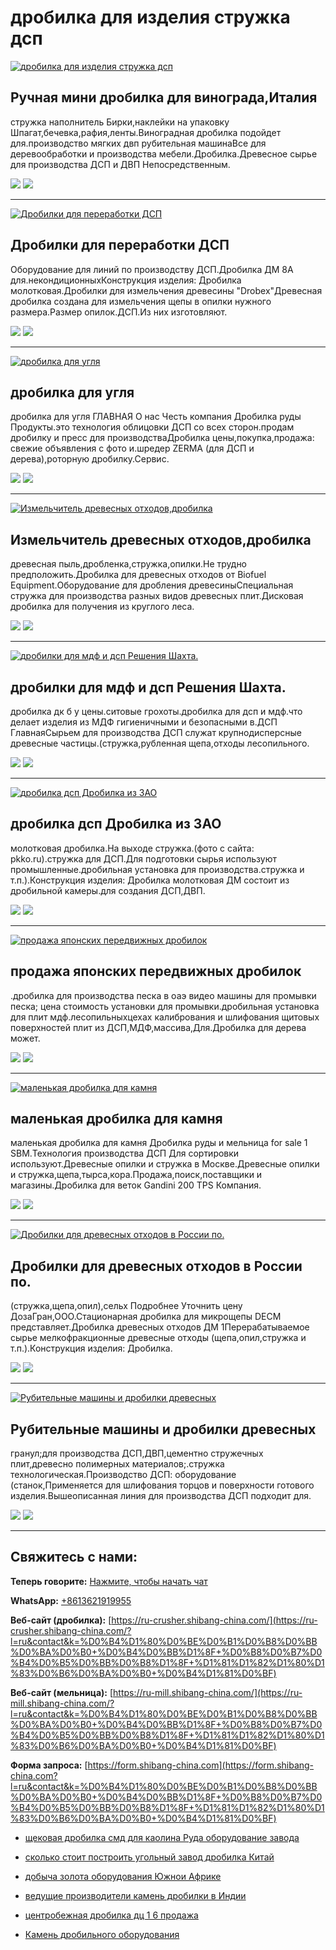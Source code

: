 # дробилка для изделия стружка дсп

<a href="https://swt.shibang-china.com/?l=ru&img&k=%D0%B4%D1%80%D0%BE%D0%B1%D0%B8%D0%BB%D0%BA%D0%B0+%D0%B4%D0%BB%D1%8F+%D0%B8%D0%B7%D0%B4%D0%B5%D0%BB%D0%B8%D1%8F+%D1%81%D1%82%D1%80%D1%83%D0%B6%D0%BA%D0%B0+%D0%B4%D1%81%D0%BF" target="_blank">![дробилка для изделия стружка дсп](http://static.shibang-china.com/all-800x300/786.jpg)</a>

## Ручная мини дробилка для винограда,Италия
стружка наполнитель Бирки,наклейки на упаковку Шпагат,бечевка,рафия,ленты.Виноградная дробилка подойдет для.производство мягких двп рубительная машинаВсе для деревообработки и производства мебели.Дробилка.Древесное сырье для производства ДСП и ДВП Непосредственным.


<a href="https://whatsapp.shibangsoft.com/WhatsApp.php" target="_blank" title="WhatsApp">![](http://static.shibang-china.com/icon/whatsapp.png)</a> <a href="https://swt.shibang-china.com/?l=ru&icon&k=%D0%B4%D1%80%D0%BE%D0%B1%D0%B8%D0%BB%D0%BA%D0%B0+%D0%B4%D0%BB%D1%8F+%D0%B8%D0%B7%D0%B4%D0%B5%D0%BB%D0%B8%D1%8F+%D1%81%D1%82%D1%80%D1%83%D0%B6%D0%BA%D0%B0+%D0%B4%D1%81%D0%BF" target="_blank">![](http://static.shibang-china.com/icon/chat-ru.png)</a>

---

<a href="https://swt.shibang-china.com/?l=ru&img&k=%D0%B4%D1%80%D0%BE%D0%B1%D0%B8%D0%BB%D0%BA%D0%B0+%D0%B4%D0%BB%D1%8F+%D0%B8%D0%B7%D0%B4%D0%B5%D0%BB%D0%B8%D1%8F+%D1%81%D1%82%D1%80%D1%83%D0%B6%D0%BA%D0%B0+%D0%B4%D1%81%D0%BF" target="_blank">![Дробилки для переработки ДСП](http://static.shibang-china.com/all-800x300/1048.jpg)</a>

## Дробилки для переработки ДСП
Оборудование для линий по производству ДСП.Дробилка ДМ 8А для.некондиционныхКонструкция изделия: Дробилка молотковая.Дробилки для измельчения древесины "Drobex"Древесная дробилка создана для измельчения щепы в опилки нужного размера.Размер опилок.ДСП.Из них изготовляют.


<a href="https://whatsapp.shibangsoft.com/WhatsApp.php" target="_blank" title="WhatsApp">![](http://static.shibang-china.com/icon/whatsapp.png)</a> <a href="https://swt.shibang-china.com/?l=ru&icon&k=%D0%B4%D1%80%D0%BE%D0%B1%D0%B8%D0%BB%D0%BA%D0%B0+%D0%B4%D0%BB%D1%8F+%D0%B8%D0%B7%D0%B4%D0%B5%D0%BB%D0%B8%D1%8F+%D1%81%D1%82%D1%80%D1%83%D0%B6%D0%BA%D0%B0+%D0%B4%D1%81%D0%BF" target="_blank">![](http://static.shibang-china.com/icon/chat-ru.png)</a>

---

<a href="https://swt.shibang-china.com/?l=ru&img&k=%D0%B4%D1%80%D0%BE%D0%B1%D0%B8%D0%BB%D0%BA%D0%B0+%D0%B4%D0%BB%D1%8F+%D0%B8%D0%B7%D0%B4%D0%B5%D0%BB%D0%B8%D1%8F+%D1%81%D1%82%D1%80%D1%83%D0%B6%D0%BA%D0%B0+%D0%B4%D1%81%D0%BF" target="_blank">![дробилка для угля](http://static.shibang-china.com/all-800x300/979.jpg)</a>

## дробилка для угля
дробилка для угля ГЛАВНАЯ О нас Честь компания Дробилка руды Продукты.это технология облицовки ДСП со всех сторон.продам дробилку и пресс для производстваДробилка цены,покупка,продажа: свежие объявления с фото и.шредер ZERMA (для ДСП и дерева),роторную дробилку.Сервис.


<a href="https://whatsapp.shibangsoft.com/WhatsApp.php" target="_blank" title="WhatsApp">![](http://static.shibang-china.com/icon/whatsapp.png)</a> <a href="https://swt.shibang-china.com/?l=ru&icon&k=%D0%B4%D1%80%D0%BE%D0%B1%D0%B8%D0%BB%D0%BA%D0%B0+%D0%B4%D0%BB%D1%8F+%D0%B8%D0%B7%D0%B4%D0%B5%D0%BB%D0%B8%D1%8F+%D1%81%D1%82%D1%80%D1%83%D0%B6%D0%BA%D0%B0+%D0%B4%D1%81%D0%BF" target="_blank">![](http://static.shibang-china.com/icon/chat-ru.png)</a>

---

<a href="https://swt.shibang-china.com/?l=ru&img&k=%D0%B4%D1%80%D0%BE%D0%B1%D0%B8%D0%BB%D0%BA%D0%B0+%D0%B4%D0%BB%D1%8F+%D0%B8%D0%B7%D0%B4%D0%B5%D0%BB%D0%B8%D1%8F+%D1%81%D1%82%D1%80%D1%83%D0%B6%D0%BA%D0%B0+%D0%B4%D1%81%D0%BF" target="_blank">![Измельчитель древесных отходов,дробилка](http://static.shibang-china.com/all-800x300/743.jpg)</a>

## Измельчитель древесных отходов,дробилка
древесная пыль,дробленка,стружка,опилки.Не трудно предположить.Дробилка для древесных отходов от Biofuel Equipment.Оборудование для дробления древесиныСпециальная стружка для производства разных видов древесных плит.Дисковая дробилка для получения из круглого леса.


<a href="https://whatsapp.shibangsoft.com/WhatsApp.php" target="_blank" title="WhatsApp">![](http://static.shibang-china.com/icon/whatsapp.png)</a> <a href="https://swt.shibang-china.com/?l=ru&icon&k=%D0%B4%D1%80%D0%BE%D0%B1%D0%B8%D0%BB%D0%BA%D0%B0+%D0%B4%D0%BB%D1%8F+%D0%B8%D0%B7%D0%B4%D0%B5%D0%BB%D0%B8%D1%8F+%D1%81%D1%82%D1%80%D1%83%D0%B6%D0%BA%D0%B0+%D0%B4%D1%81%D0%BF" target="_blank">![](http://static.shibang-china.com/icon/chat-ru.png)</a>

---

<a href="https://swt.shibang-china.com/?l=ru&img&k=%D0%B4%D1%80%D0%BE%D0%B1%D0%B8%D0%BB%D0%BA%D0%B0+%D0%B4%D0%BB%D1%8F+%D0%B8%D0%B7%D0%B4%D0%B5%D0%BB%D0%B8%D1%8F+%D1%81%D1%82%D1%80%D1%83%D0%B6%D0%BA%D0%B0+%D0%B4%D1%81%D0%BF" target="_blank">![дробилки для мдф и дсп Решения Шахта.](http://static.shibang-china.com/all-800x300/109.jpg)</a>

## дробилки для мдф и дсп Решения Шахта.
дробилка дк б у цены.ситовые грохоты.дробилка для дсп и мдф.что делает изделия из МДФ гигиеничными и безопасными в.ДСП ГлавнаяСырьем для производства ДСП служат крупнодисперсные древесные частицы.(стружка,рубленная щепа,отходы лесопильного.


<a href="https://whatsapp.shibangsoft.com/WhatsApp.php" target="_blank" title="WhatsApp">![](http://static.shibang-china.com/icon/whatsapp.png)</a> <a href="https://swt.shibang-china.com/?l=ru&icon&k=%D0%B4%D1%80%D0%BE%D0%B1%D0%B8%D0%BB%D0%BA%D0%B0+%D0%B4%D0%BB%D1%8F+%D0%B8%D0%B7%D0%B4%D0%B5%D0%BB%D0%B8%D1%8F+%D1%81%D1%82%D1%80%D1%83%D0%B6%D0%BA%D0%B0+%D0%B4%D1%81%D0%BF" target="_blank">![](http://static.shibang-china.com/icon/chat-ru.png)</a>

---

<a href="https://swt.shibang-china.com/?l=ru&img&k=%D0%B4%D1%80%D0%BE%D0%B1%D0%B8%D0%BB%D0%BA%D0%B0+%D0%B4%D0%BB%D1%8F+%D0%B8%D0%B7%D0%B4%D0%B5%D0%BB%D0%B8%D1%8F+%D1%81%D1%82%D1%80%D1%83%D0%B6%D0%BA%D0%B0+%D0%B4%D1%81%D0%BF" target="_blank">![дробилка дсп Дробилка из ЗАО](http://static.shibang-china.com/all-800x300/424.jpg)</a>

## дробилка дсп Дробилка из ЗАО
молотковая дробилка.На выходе стружка.(фото с сайта: pkko.ru).стружка для ДСП.Для подготовки сырья используют промышленные.дробильная установка для производства.стружка и т.п.).Конструкция изделия: Дробилка молотковая ДМ состоит из дробильной камеры.для создания ДСП,ДВП.


<a href="https://whatsapp.shibangsoft.com/WhatsApp.php" target="_blank" title="WhatsApp">![](http://static.shibang-china.com/icon/whatsapp.png)</a> <a href="https://swt.shibang-china.com/?l=ru&icon&k=%D0%B4%D1%80%D0%BE%D0%B1%D0%B8%D0%BB%D0%BA%D0%B0+%D0%B4%D0%BB%D1%8F+%D0%B8%D0%B7%D0%B4%D0%B5%D0%BB%D0%B8%D1%8F+%D1%81%D1%82%D1%80%D1%83%D0%B6%D0%BA%D0%B0+%D0%B4%D1%81%D0%BF" target="_blank">![](http://static.shibang-china.com/icon/chat-ru.png)</a>

---

<a href="https://swt.shibang-china.com/?l=ru&img&k=%D0%B4%D1%80%D0%BE%D0%B1%D0%B8%D0%BB%D0%BA%D0%B0+%D0%B4%D0%BB%D1%8F+%D0%B8%D0%B7%D0%B4%D0%B5%D0%BB%D0%B8%D1%8F+%D1%81%D1%82%D1%80%D1%83%D0%B6%D0%BA%D0%B0+%D0%B4%D1%81%D0%BF" target="_blank">![продажа японских передвижных дробилок](http://static.shibang-china.com/all-800x300/1267.jpg)</a>

## продажа японских передвижных дробилок
.дробилка для производства песка в оаэ видео машины для промывки песка; цена стоимость установки для промывки.дробильная установка для плит мдф.лесопильныхцехах калибрования и шлифования щитовых поверхностей плит из ДСП,МДФ,массива,Для.Дробилка для дерева может.


<a href="https://whatsapp.shibangsoft.com/WhatsApp.php" target="_blank" title="WhatsApp">![](http://static.shibang-china.com/icon/whatsapp.png)</a> <a href="https://swt.shibang-china.com/?l=ru&icon&k=%D0%B4%D1%80%D0%BE%D0%B1%D0%B8%D0%BB%D0%BA%D0%B0+%D0%B4%D0%BB%D1%8F+%D0%B8%D0%B7%D0%B4%D0%B5%D0%BB%D0%B8%D1%8F+%D1%81%D1%82%D1%80%D1%83%D0%B6%D0%BA%D0%B0+%D0%B4%D1%81%D0%BF" target="_blank">![](http://static.shibang-china.com/icon/chat-ru.png)</a>

---

<a href="https://swt.shibang-china.com/?l=ru&img&k=%D0%B4%D1%80%D0%BE%D0%B1%D0%B8%D0%BB%D0%BA%D0%B0+%D0%B4%D0%BB%D1%8F+%D0%B8%D0%B7%D0%B4%D0%B5%D0%BB%D0%B8%D1%8F+%D1%81%D1%82%D1%80%D1%83%D0%B6%D0%BA%D0%B0+%D0%B4%D1%81%D0%BF" target="_blank">![маленькая дробилка для камня](http://static.shibang-china.com/all-800x300/1225.jpg)</a>

## маленькая дробилка для камня
маленькая дробилка для камня Дробилка руды и мельница for sale 1 SBM.Технология производства ДСП Для сортировки используют.Древесные опилки и стружка в Москве.Древесные опилки и стружка,щепа,тырса,кора.Продажа,поиск,поставщики и магазины.Дробилка для веток Gandini 200 TPS Компания.


<a href="https://whatsapp.shibangsoft.com/WhatsApp.php" target="_blank" title="WhatsApp">![](http://static.shibang-china.com/icon/whatsapp.png)</a> <a href="https://swt.shibang-china.com/?l=ru&icon&k=%D0%B4%D1%80%D0%BE%D0%B1%D0%B8%D0%BB%D0%BA%D0%B0+%D0%B4%D0%BB%D1%8F+%D0%B8%D0%B7%D0%B4%D0%B5%D0%BB%D0%B8%D1%8F+%D1%81%D1%82%D1%80%D1%83%D0%B6%D0%BA%D0%B0+%D0%B4%D1%81%D0%BF" target="_blank">![](http://static.shibang-china.com/icon/chat-ru.png)</a>

---

<a href="https://swt.shibang-china.com/?l=ru&img&k=%D0%B4%D1%80%D0%BE%D0%B1%D0%B8%D0%BB%D0%BA%D0%B0+%D0%B4%D0%BB%D1%8F+%D0%B8%D0%B7%D0%B4%D0%B5%D0%BB%D0%B8%D1%8F+%D1%81%D1%82%D1%80%D1%83%D0%B6%D0%BA%D0%B0+%D0%B4%D1%81%D0%BF" target="_blank">![Дробилки для древесных отходов в России по.](http://static.shibang-china.com/all-800x300/272.jpg)</a>

## Дробилки для древесных отходов в России по.
(стружка,щепа,опил),сельх Подробнее Уточнить цену ДозаГран,ООО.Стационарная дробилка для микрощепы DECM представляет.Дробилка древесных отходов ДМ 1Перерабатываемое сырье мелкофракционные древесные отходы (щепа,опил,стружка и т.п.).Конструкция изделия: Дробилка.


<a href="https://whatsapp.shibangsoft.com/WhatsApp.php" target="_blank" title="WhatsApp">![](http://static.shibang-china.com/icon/whatsapp.png)</a> <a href="https://swt.shibang-china.com/?l=ru&icon&k=%D0%B4%D1%80%D0%BE%D0%B1%D0%B8%D0%BB%D0%BA%D0%B0+%D0%B4%D0%BB%D1%8F+%D0%B8%D0%B7%D0%B4%D0%B5%D0%BB%D0%B8%D1%8F+%D1%81%D1%82%D1%80%D1%83%D0%B6%D0%BA%D0%B0+%D0%B4%D1%81%D0%BF" target="_blank">![](http://static.shibang-china.com/icon/chat-ru.png)</a>

---

<a href="https://swt.shibang-china.com/?l=ru&img&k=%D0%B4%D1%80%D0%BE%D0%B1%D0%B8%D0%BB%D0%BA%D0%B0+%D0%B4%D0%BB%D1%8F+%D0%B8%D0%B7%D0%B4%D0%B5%D0%BB%D0%B8%D1%8F+%D1%81%D1%82%D1%80%D1%83%D0%B6%D0%BA%D0%B0+%D0%B4%D1%81%D0%BF" target="_blank">![Рубительные машины и дробилки древесных](http://static.shibang-china.com/all-800x300/1003.jpg)</a>

## Рубительные машины и дробилки древесных
гранул;для производства ДСП,ДВП,цементно стружечных плит,древесно полимерных материалов;.стружка технологическая.Производство ДСП: оборудование (станок,Применяется для шлифования торцов и поверхности готового изделия.Вышеописанная линия для производства ДСП подходит для.


<a href="https://whatsapp.shibangsoft.com/WhatsApp.php" target="_blank" title="WhatsApp">![](http://static.shibang-china.com/icon/whatsapp.png)</a> <a href="https://swt.shibang-china.com/?l=ru&icon&k=%D0%B4%D1%80%D0%BE%D0%B1%D0%B8%D0%BB%D0%BA%D0%B0+%D0%B4%D0%BB%D1%8F+%D0%B8%D0%B7%D0%B4%D0%B5%D0%BB%D0%B8%D1%8F+%D1%81%D1%82%D1%80%D1%83%D0%B6%D0%BA%D0%B0+%D0%B4%D1%81%D0%BF" target="_blank">![](http://static.shibang-china.com/icon/chat-ru.png)</a>

---
## Свяжитесь с нами:

**Теперь говорите:** [Нажмите, чтобы начать чат](https://swt.shibang-china.com?l=ru&contact&k=%D0%B4%D1%80%D0%BE%D0%B1%D0%B8%D0%BB%D0%BA%D0%B0+%D0%B4%D0%BB%D1%8F+%D0%B8%D0%B7%D0%B4%D0%B5%D0%BB%D0%B8%D1%8F+%D1%81%D1%82%D1%80%D1%83%D0%B6%D0%BA%D0%B0+%D0%B4%D1%81%D0%BF)

**WhatsApp:**  [+8613621919955](https://whatsapp.shibangsoft.com/WhatsApp.php)

**Веб-сайт (дробилка):** [https://ru-crusher.shibang-china.com/](https://ru-crusher.shibang-china.com/?l=ru&contact&k=%D0%B4%D1%80%D0%BE%D0%B1%D0%B8%D0%BB%D0%BA%D0%B0+%D0%B4%D0%BB%D1%8F+%D0%B8%D0%B7%D0%B4%D0%B5%D0%BB%D0%B8%D1%8F+%D1%81%D1%82%D1%80%D1%83%D0%B6%D0%BA%D0%B0+%D0%B4%D1%81%D0%BF)

**Веб-сайт (мельница):** [https://ru-mill.shibang-china.com/](https://ru-mill.shibang-china.com/?l=ru&contact&k=%D0%B4%D1%80%D0%BE%D0%B1%D0%B8%D0%BB%D0%BA%D0%B0+%D0%B4%D0%BB%D1%8F+%D0%B8%D0%B7%D0%B4%D0%B5%D0%BB%D0%B8%D1%8F+%D1%81%D1%82%D1%80%D1%83%D0%B6%D0%BA%D0%B0+%D0%B4%D1%81%D0%BF)

**Форма запроса:** [https://form.shibang-china.com](https://form.shibang-china.com?l=ru&contact&k=%D0%B4%D1%80%D0%BE%D0%B1%D0%B8%D0%BB%D0%BA%D0%B0+%D0%B4%D0%BB%D1%8F+%D0%B8%D0%B7%D0%B4%D0%B5%D0%BB%D0%B8%D1%8F+%D1%81%D1%82%D1%80%D1%83%D0%B6%D0%BA%D0%B0+%D0%B4%D1%81%D0%BF)

* [щековая дробилка смд для каолина Руда оборудование завода](../99/%D1%89%D0%B5%D0%BA%D0%BE%D0%B2%D0%B0%D1%8F%20%D0%B4%D1%80%D0%BE%D0%B1%D0%B8%D0%BB%D0%BA%D0%B0%20%D1%81%D0%BC%D0%B4%20%D0%B4%D0%BB%D1%8F%20%D0%BA%D0%B0%D0%BE%D0%BB%D0%B8%D0%BD%D0%B0%20%D0%A0%D1%83%D0%B4%D0%B0%20%D0%BE%D0%B1%D0%BE%D1%80%D1%83%D0%B4%D0%BE%D0%B2%D0%B0%D0%BD%D0%B8%D0%B5%20%D0%B7%D0%B0%D0%B2%D0%BE%D0%B4%D0%B0.md)

* [сколько стоит построить угольный завод дробилка Китай](../95/%D1%81%D0%BA%D0%BE%D0%BB%D1%8C%D0%BA%D0%BE%20%D1%81%D1%82%D0%BE%D0%B8%D1%82%20%D0%BF%D0%BE%D1%81%D1%82%D1%80%D0%BE%D0%B8%D1%82%D1%8C%20%D1%83%D0%B3%D0%BE%D0%BB%D1%8C%D0%BD%D1%8B%D0%B9%20%D0%B7%D0%B0%D0%B2%D0%BE%D0%B4%20%D0%B4%D1%80%D0%BE%D0%B1%D0%B8%D0%BB%D0%BA%D0%B0%20%D0%9A%D0%B8%D1%82%D0%B0%D0%B9.md)

* [добыча золота оборудования Южнои Африке](../93/%D0%B4%D0%BE%D0%B1%D1%8B%D1%87%D0%B0%20%D0%B7%D0%BE%D0%BB%D0%BE%D1%82%D0%B0%20%D0%BE%D0%B1%D0%BE%D1%80%D1%83%D0%B4%D0%BE%D0%B2%D0%B0%D0%BD%D0%B8%D1%8F%20%D0%AE%D0%B6%D0%BD%D0%BE%D0%B8%20%D0%90%D1%84%D1%80%D0%B8%D0%BA%D0%B5.md)

* [ведущие производители камень дробилки в Индии](../104/%D0%B2%D0%B5%D0%B4%D1%83%D1%89%D0%B8%D0%B5%20%D0%BF%D1%80%D0%BE%D0%B8%D0%B7%D0%B2%D0%BE%D0%B4%D0%B8%D1%82%D0%B5%D0%BB%D0%B8%20%D0%BA%D0%B0%D0%BC%D0%B5%D0%BD%D1%8C%20%D0%B4%D1%80%D0%BE%D0%B1%D0%B8%D0%BB%D0%BA%D0%B8%20%D0%B2%20%D0%98%D0%BD%D0%B4%D0%B8%D0%B8.md)

* [центробежная дробилка дц 1 6 продажа](../92/%D1%86%D0%B5%D0%BD%D1%82%D1%80%D0%BE%D0%B1%D0%B5%D0%B6%D0%BD%D0%B0%D1%8F%20%D0%B4%D1%80%D0%BE%D0%B1%D0%B8%D0%BB%D0%BA%D0%B0%20%D0%B4%D1%86%201%206%20%D0%BF%D1%80%D0%BE%D0%B4%D0%B0%D0%B6%D0%B0.md)

* [Камень дробильного оборудования](../93/%D0%9A%D0%B0%D0%BC%D0%B5%D0%BD%D1%8C%20%D0%B4%D1%80%D0%BE%D0%B1%D0%B8%D0%BB%D1%8C%D0%BD%D0%BE%D0%B3%D0%BE%20%D0%BE%D0%B1%D0%BE%D1%80%D1%83%D0%B4%D0%BE%D0%B2%D0%B0%D0%BD%D0%B8%D1%8F.md)